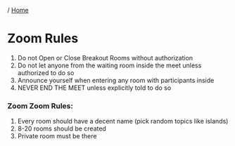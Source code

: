 / [Home](index.md)

# Zoom Rules

1. Do not Open or Close Breakout Rooms without authorization
2. Do not let anyone from the waiting room inside the meet unless authorized to do so
3. Announce yourself when entering any room with participants inside
4. NEVER END THE MEET unless explicitly told to do so

### Zoom Zoom Rules:
1. Every room should have a decent name (pick random topics like islands)
2. 8-20 rooms should be created
3. Private room must be there